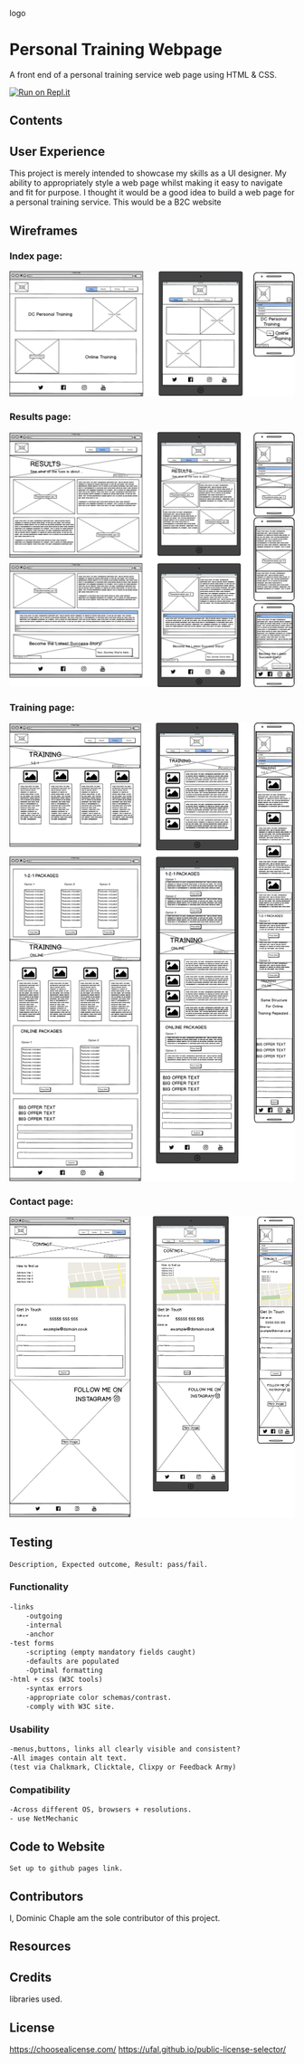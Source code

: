 logo 
# Personal Training Webpage

A front end of a personal training service web page using HTML &amp; CSS.

[![Run on Repl.it](https://repl.it/badge/github/Domchap90/personal-training)](https://repl.it/github/Domchap90/personal-training)

## Contents



## User Experience

This project is merely intended to showcase my skills as a UI designer. My ability to appropriately style a web page whilst making it easy to navigate and fit for purpose. I thought it would be a good idea to build a web page for a personal training service. This would be a B2C website

## Wireframes

### Index page:

<img src="wireframes/index_page.png" alt="markups of index page">

### Results page:

<img src="wireframes/results_page.png" alt="markups of results page">

### Training page:

<img src="wireframes/training_page.png" alt="markups of training page">

### Contact page:

<img src="wireframes/contact_page.png" alt="markups of contact page">

## Testing
    Description, Expected outcome, Result: pass/fail.
### Functionality

    -links
        -outgoing
        -internal
        -anchor 
    -test forms
        -scripting (empty mandatory fields caught)
        -defaults are populated
        -Optimal formatting
    -html + css (W3C tools)
        -syntax errors
        -appropriate color schemas/contrast.
        -comply with W3C site.

### Usability

    -menus,buttons, links all clearly visible and consistent?
    -All images contain alt text.
    (test via Chalkmark, Clicktale, Clixpy or Feedback Army)

### Compatibility
    -Across different OS, browsers + resolutions.
    - use NetMechanic

## Code to Website
    Set up to github pages link.

## Contributors

I, Dominic Chaple am the sole contributor of this project.

## Resources

## Credits

libraries used.

## License

https://choosealicense.com/
https://ufal.github.io/public-license-selector/